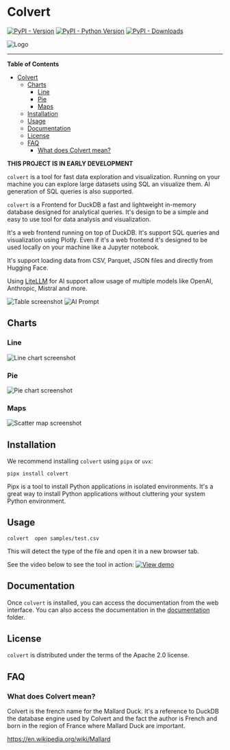 # Colvert

[![PyPI - Version](https://img.shields.io/pypi/v/colvert.svg)](https://pypi.org/project/colvert)
[![PyPI - Python Version](https://img.shields.io/pypi/pyversions/colvert.svg)](https://pypi.org/project/colvert)
[![PyPI - Downloads](https://img.shields.io/pypi/dm/colvert.svg)](https://pypi.org/project/colvert)

![Logo](colvert/ui/static/logo.png)

-----

**Table of Contents**

- [Colvert](#colvert)
  - [Charts](#charts)
    - [Line](#line)
    - [Pie](#pie)
    - [Maps](#maps)
  - [Installation](#installation)
  - [Usage](#usage)
  - [Documentation](#documentation)
  - [License](#license)
  - [FAQ](#faq)
    - [What does Colvert mean?](#what-does-colvert-mean)

**THIS PROJECT IS IN EARLY DEVELOPMENT**

`colvert` is a tool for fast data exploration and visualization. Running on your machine you can explore large datasets using SQL an visualize them. AI generation of SQL queries is also supported.

`colvert` is a Frontend for DuckDB a fast and lightweight in-memory database designed for analytical queries. It's design to be a simple and easy to use tool for data analysis and visualization. 

It's a web frontend running on top of DuckDB. It's support SQL queries and visualization using Plotly. Even if it's a web frontend it's designed to be used locally on your machine like a Jupyter notebook.

It's support loading data from CSV, Parquet, JSON files and directly from Hugging Face.

Using [LiteLLM](https://github.com/BerriAI/litellm) for AI support allow usage of multiple models like OpenAI, Anthropic, Mistral and more.

![Table screenshot](colvert/docs/charts/table/table.png)
![AI Prompt](colvert/docs/ai/prompt.png)

## Charts

### Line
![Line chart screenshot](colvert/docs/charts/line/line.png)

### Pie

![Pie chart screenshot](colvert/docs/charts/pie/pie.png)

### Maps

![Scatter map screenshot](colvert/docs/charts/scatter_map/scatter_map.png)

## Installation

We recommend installing `colvert` using `pipx` or `uvx`:
```console
pipx install colvert
```

Pipx is a tool to install Python applications in isolated environments. It's a great way to install Python applications without cluttering your system Python environment.

## Usage

```console
colvert  open samples/test.csv 
```

This will detect the type of the file and open it in a new browser tab.

See the video below to see the tool in action:
[![View demo](https://img.youtube.com/vi/Y62QNmr2J3k/0.jpg)](https://www.youtube.com/watch?v=Y62QNmr2J3k)

## Documentation

Once `colvert` is installed, you can access the documentation from the web interface. You can also access the documentation in the [documentation](colvert/docs/index.md) folder.

## License

`colvert` is distributed under the terms of the Apache 2.0 license.

## FAQ

### What does Colvert mean?

Colvert is the french name for the Mallard Duck. It's a reference to DuckDB the database engine used by Colvert and the fact the author is French and born in the region of France where Mallard Duck are important.

https://en.wikipedia.org/wiki/Mallard
